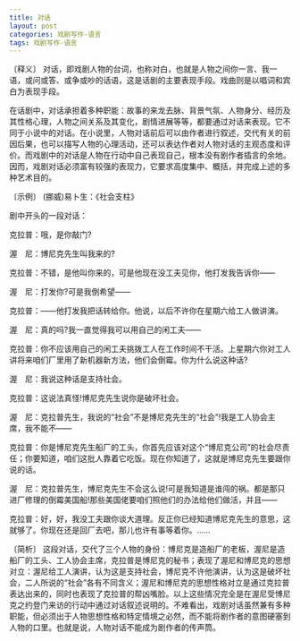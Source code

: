 ```yaml
---
title: 对话
layout: post
categories: 戏剧写作-语言
tags: 戏剧写作-语言
---
```


〔释义〕 对话，即戏剧人物的台词，也称对白，也就是人物之间你一言、我一语，或问或答、或争或吵的话语，这是话剧的主要表现手段。戏曲则是以唱词和宾白为表现手段。

在话剧中，对话承担着多种职能：故事的来龙去脉、背景气氛、人物身分、经历及其性格心理，人物之间关系及其变化，剧情进展等等，都要通过对话来表现。它不同于小说中的对话。在小说里，人物对话前后可以由作者进行叙述，交代有关的前因后果，也可以描写人物的心理活动，还可以表达作者对人物对话的主观态度和评价。而戏剧中的对话是人物在行动中自己表现自己，根本没有剧作者插言的余地。因而，戏剧对话必须富有较强的表现力，它要求高度集中、概括，并完成上述的多种艺术目的。

〔示例〕 (挪威)易卜生：《社会支柱》

剧中开头的一段对话：

克拉普：哦，是你敲门?

渥　尼：博尼克先生叫我来的?

克拉普：不错，是他叫你来的，可是他现在没工夫见你，他打发我告诉你——

渥　尼：打发你?可是我倒希望——

克拉普：——他打发我把话转给你。他说，以后不许你在星期六给工人做讲演。

渥　尼：真的吗?我一直觉得我可以用自己的闲工夫——

克拉普：你不应该用自己的闲工夫挑拨工人在工作时间不干活。上星期六你对工人讲将来咱们厂里用了新机器新方法，他们会倒霉。你为什么说这种话?

渥　尼：我说这种话是支持社会。

克拉普：这说法真怪!博尼克先生说你是破坏社会。

渥　尼：克拉普先生，我说的“社会”不是博尼克先生的“社会”!我是工人协会主席，我不能不——

克拉普：你是博尼克先生船厂的工头，你首先应该对这个“博尼克公司”的社会尽责任；你要知道，咱们这批人靠着它吃饭。现在你知道了，这就是博尼克先生要跟你说的话。

渥　尼：克拉普先生，博尼克先生不会这么说!可是我知道是谁闯的祸。都是那只进厂修理的倒霉美国船!那些美国佬要咱们照他们的办法给他们做活，并且——

克拉普：好，好，我没工夫跟你谈大道理。反正你已经知道博尼克先生的意思，这就够了。你现在还是回厂去吧，那儿也许有事等着你。……

〔简析〕 这段对话，交代了三个人物的身份：博尼克是造船厂的老板，渥尼是造船厂的工头、工人协会主席，克拉普是博尼克的秘书；表现了渥尼和博尼克的思想对立：渥尼给工人演讲，认为这是支持社会，博尼克不许他演讲，认为这是破坏社会，二人所说的“社会”各有不同含义；渥尼和博尼克的思想性格对立是通过克拉普表达出来的，同时也表现了克拉普的帮凶嘴脸。以上这些情况完全是在渥尼受博尼克之约登门来访的行动中通过对话叙述说明的。不难看出，戏剧对话虽然兼有多种职能，但必须出于人物思想性格和特定情境之必然，而不能将剧作者的意图硬塞到人物的口里。也就是说，人物对话不能成为剧作者的传声筒。 
